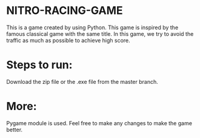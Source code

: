 # NITRO-RACING-GAME
This is a game created by using Python. This game is inspired by the famous classical game with the same title. In this game, we try to avoid the traffic as much as possible to achieve high score.

# Steps to run:
Download the zip file or the .exe file from the master branch.

# More:
Pygame module is used.
Feel free to make any changes to make the game better.
